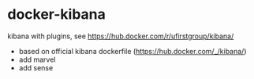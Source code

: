 # docker-kibana

kibana with plugins, see https://hub.docker.com/r/ufirstgroup/kibana/

* based on official kibana dockerfile (https://hub.docker.com/_/kibana/)
* add marvel
* add sense
